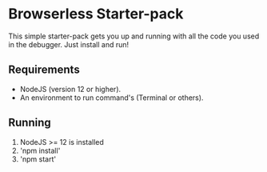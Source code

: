 # Browserless Starter-pack
This simple starter-pack gets you up and running with all the code you used in the debugger. Just install and run!

## Requirements
- NodeJS (version 12 or higher).
- An environment to run command's (Terminal or others).

## Running
1. NodeJS >= 12 is installed
2. 'npm install'
3. 'npm start'
